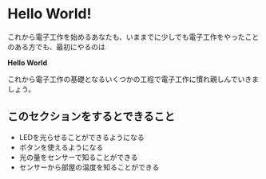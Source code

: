# Hello World!

これから電子工作を始めるあなたも、いままでに少しでも電子工作をやったことのある方でも、最初にやるのは

**Hello World**

これから電子工作の基礎となるいくつかの工程で電子工作に慣れ親しんでいきましょう。

## このセクションをするとできること

- LEDを光らせることができるようになる
- ボタンを使えるようになる
- 光の量をセンサーで知ることができる
- センサーから部屋の温度を知ることができる